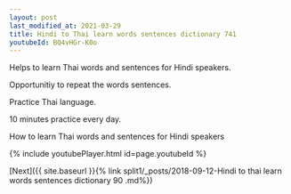 ```yaml
---
layout: post
last_modified_at: 2021-03-29
title: Hindi to Thai learn words sentences dictionary 741 
youtubeId: BQ4vHGr-K0o
---
```

 
 
Helps to learn Thai words and sentences for Hindi speakers.

Opportunitiy to repeat the words sentences. 

Practice Thai language. 
 
10 minutes practice every day. 
 
How to learn Thai words and sentences for Hindi speakers 
 
{% include youtubePlayer.html id=page.youtubeId %}
 
 
[Next]({{ site.baseurl }}{% link  split1/_posts/2018-09-12-Hindi to thai learn words sentences dictionary 90 .md%})
 
